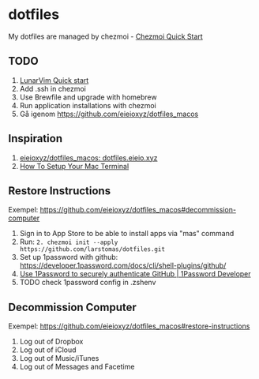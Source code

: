 # dotfiles
My dotfiles are managed by chezmoi - [Chezmoi Quick Start](https://www.chezmoi.io/quick-start/)

## TODO
1. [LunarVim  Quick start](https://www.lunarvim.org/docs/quick-start)
2. Add .ssh in chezmoi
3. Use Brewfile and upgrade with homebrew
4. Run application installations with chezmoi
5. Gå igenom https://github.com/eieioxyz/dotfiles_macos

## Inspiration
1. [eieioxyz/dotfiles_macos: dotfiles.eieio.xyz](https://github.com/eieioxyz/dotfiles_macos)
2. [How To Setup Your Mac Terminal](https://www.josean.com/posts/terminal-setup)

## Restore Instructions
Exempel: https://github.com/eieioxyz/dotfiles_macos#decommission-computer

1. Sign in to App Store to be able to install apps via "mas" command
2. Run: `2. chezmoi init --apply https://github.com/larstomas/dotfiles.git`
3. Set up 1password with github: https://developer.1password.com/docs/cli/shell-plugins/github/
4. [Use 1Password to securely authenticate GitHub | 1Password Developer](https://developer.1password.com/docs/cli/shell-plugins/github/)
5. TODO check 1password config in .zshenv

## Decommission Computer
Exempel: https://github.com/eieioxyz/dotfiles_macos#restore-instructions

1. Log out of Dropbox
2. Log out of iCloud
3. Log out of Music/iTunes 
4. Log out of Messages and Facetime
